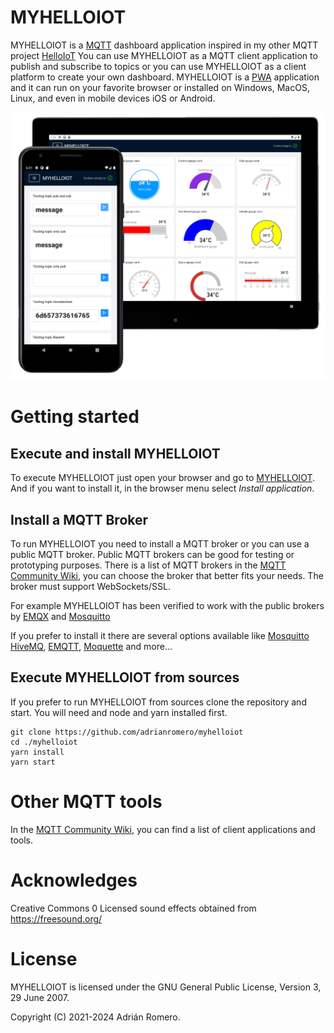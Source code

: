 # MYHELLOIOT

MYHELLOIOT is a [MQTT](https://en.wikipedia.org/wiki/MQTT) dashboard application inspired in my other MQTT project [HelloIoT](https://github.com/adrianromero/helloiot)
You can use MYHELLOIOT as a MQTT client application to publish and subscribe to topics or you can use MYHELLOIOT as a client platform to create your own dashboard. MYHELLOIOT is a [PWA](https://en.wikipedia.org/wiki/Progressive_web_application) application and it can run on your favorite browser or installed on Windows, MacOS, Linux, and even in mobile devices iOS or Android.

![Screenshot](./src/assets/myhelloiot.png)

# Getting started

## Execute and install MYHELLOIOT

To execute MYHELLOIOT just open your browser and go to [MYHELLOIOT](https://adrianromero.github.io/myhelloiot/). And if you want to install it, in the browser menu select _Install application_.

## Install a MQTT Broker

To run MYHELLOIOT you need to install a MQTT broker or you can use a public MQTT broker. Public MQTT brokers can be good for testing or prototyping purposes. There is a list of MQTT brokers in the [MQTT Community Wiki](https://github.com/mqtt/mqtt.github.io/wiki/servers), you can choose the broker that better fits your needs. The broker must support WebSockets/SSL.

For example MYHELLOIOT has been verified to work with the public brokers by [EMQX](https://www.emqx.io/mqtt/public-mqtt5-broker) and [Mosquitto](https://test.mosquitto.org/)

If you prefer to install it there are several options available like [Mosquitto](http://mosquitto.org/) [HiveMQ](http://www.hivemq.com/), [EMQTT](http://emqtt.io/),
[Moquette](https://github.com/andsel/moquette) and more...

## Execute MYHELLOIOT from sources

If you prefer to run MYHELLOIOT from sources clone the repository and start. You will need and node and yarn installed first.

```
git clone https://github.com/adrianromero/myhelloiot
cd ./myhelloiot
yarn install
yarn start
```

# Other MQTT tools

In the [MQTT Community Wiki](https://github.com/mqtt/mqtt.github.io/wiki/tools), you can find a list of client applications and tools.

# Acknowledges

Creative Commons 0 Licensed sound effects obtained from https://freesound.org/

# License

MYHELLOIOT is licensed under the GNU General Public License, Version 3, 29 June 2007.

Copyright (C) 2021-2024 Adrián Romero.
